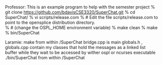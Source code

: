 Professor:
This is an example program to help with the semester project
 %   git clone https://github.com/bdavisCSE3320/SuperChat.git
 %  cd SuperChat/
 %  vi scripts/release.com 
 % # Edit the file scripts/release.com to point to the opensplice distribution directory.  
 % # (change the OSPL_HOME environment variable)
 %  make clean
 %  make
 %  bin/SuperChat

Laramie:
make from within /SuperChat
bridge.cpp is main
globals.h , globals.cpp contain my classes that hold the messages as a linked list buffer while they wait to be accessed by wither ospl or ncurses
executable ./bin/SuperChat from within /SuperChat

